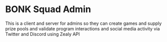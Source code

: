 # BONK Squad Admin

This is a client and server for admins so they can create games and supply prize pools and validate program interactions and social media activity via Twitter and Discord using Zealy API
